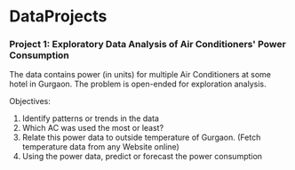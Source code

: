 # DataProjects

### Project 1: Exploratory Data Analysis of Air Conditioners' Power Consumption

The data contains power (in units) for multiple Air Conditioners at some hotel in Gurgaon. The problem is open-ended for exploration analysis.

Objectives:
  1) Identify patterns or trends in the data
  2) Which AC was used the most or least?
  3) Relate this power data to outside temperature of Gurgaon. (Fetch temperature data from any Website online)
  4) Using the power data, predict or forecast the power consumption
